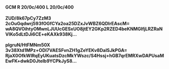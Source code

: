 #### GCM R 20/0c/400 L 20/0c/400
**ZUD/8k67pCy7ZzM3**<br/>**2cOuGqdwrj593fOGfCYa2oa25DZxJvWBZ6QDlrEAscM=**<br/>**wA8QVOihtyOMwnLJUUcGESxUO8jtEY2GKp2RZED4beKNMGIfjLRZRaNVIKo5dLtDJi6CE+eKAXk938Kj...**<br/><br/>
**plgruN/HtFMNm50X**<br/>**3v38Xtd1MPz+ODl7VAESFvnZH1gZeYEKv8DaISJkPGA=**<br/>**RjaX0OfkWIRqEyUKuatsDzcMkYWszc/S4Hssj+hGB7qrEMRXwDAPUsaMEwFK+dwkD0Jtelb9YCPkJyS8...**